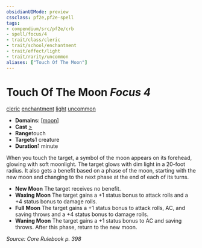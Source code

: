 ```yaml
---
obsidianUIMode: preview
cssclass: pf2e,pf2e-spell
tags:
- compendium/src/pf2e/crb
- spell/focus/4
- trait/class/cleric
- trait/school/enchantment
- trait/effect/light
- trait/rarity/uncommon
aliases: ["Touch Of The Moon"]
---
```

# Touch Of The Moon *Focus 4*   
[cleric](rules/traits/cleric.md)  [enchantment](enchantment.md)  [light](rules/traits/light.md)  [uncommon](uncommon.md)  

- **Domains**: [[moon](../domains.md#Moon)]
- **Cast** [>](chapter-9-playing-the-game.md#Actions "Single Action") 
- **Range**touch
- **Targets**1 creature
- **Duration**1 minute

When you touch the target, a symbol of the moon appears on its forehead, glowing with soft moonlight. The target glows with dim light in a 20-foot radius. It also gets a benefit based on a phase of the moon, starting with the new moon and changing to the next phase at the end of each of its turns.

- **New Moon** The target receives no benefit.
- **Waxing Moon** The target gains a +1 status bonus to attack rolls and a +4 status bonus to damage rolls.
- **Full Moon** The target gains a +1 status bonus to attack rolls, AC, and saving throws and a +4 status bonus to damage rolls.
- **Waning Moon** The target gains a +1 status bonus to AC and saving throws. After this phase, return to the new moon.

*Source: Core Rulebook p. 398*
